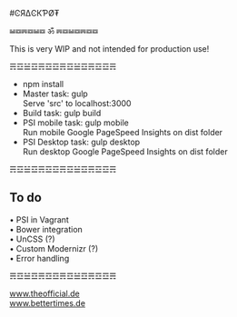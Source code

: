 #ϾЯ∆ϾКƤØ₮

☱☲☴☲☱☲ ॐ ☴☲☱☲☴☲☲

This is very WIP and not intended for production use!

☴☲☱☲☴☲☲☴☲☱☲☴☲☲☴

* npm install
* Master task: gulp  
    Serve 'src' to localhost:3000
* Build task: gulp build  
* PSI mobile task: gulp mobile  
    Run mobile Google PageSpeed Insights on dist folder
* PSI Desktop task: gulp desktop  
    Run desktop Google PageSpeed Insights on dist folder

☴☲☱☲☴☲☲☴☲☱☲☴☲☲☴

## To do

• PSI in Vagrant  
• Bower integration  
• UnCSS (?)  
• Custom Modernizr (?)  
• Error handling

☴☲☱☲☴☲☲☴☲☱☲☴☲☲☴

www.theofficial.de  
www.bettertimes.de

